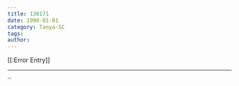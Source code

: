 ```yaml
---
title: 138171
date: 1990-01-01
category: Tanya-SC
tags: 
author: 
---
```


[[:Error Entry]]

---



``
